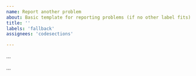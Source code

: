```yaml
---
name: Report another problem
about: Basic template for reporting problems (if no other label fits)
title: ''
labels: 'fallback'
assignees: 'codesections'

---
```


<!--- Write a short description of the problem here. -->
…

<!--- Provide more details here. *Do not* propose a solution. You can propose a solution later in the comments. -->
…
